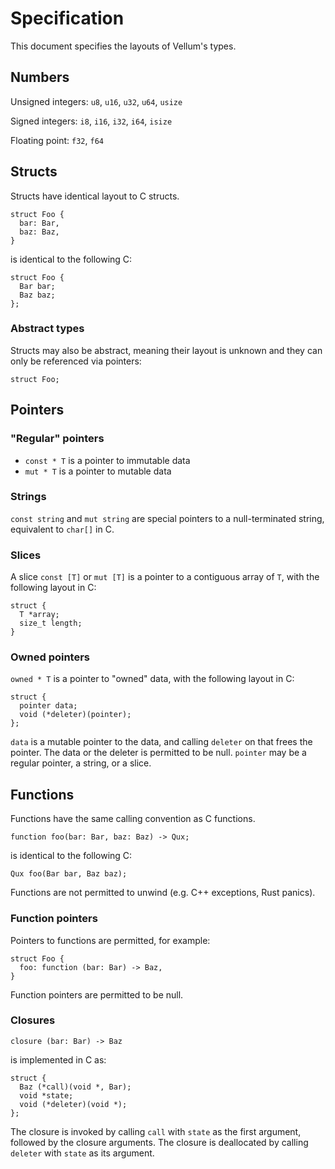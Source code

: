 # Specification

This document specifies the layouts of Vellum's types.

## Numbers
Unsigned integers: `u8`, `u16`, `u32`, `u64`, `usize`

Signed integers: `i8`, `i16`, `i32`, `i64`, `isize`

Floating point: `f32`, `f64`

## Structs
Structs have identical layout to C structs.
```
struct Foo {
  bar: Bar,
  baz: Baz,
}
```

is identical to the following C:

```
struct Foo {
  Bar bar;
  Baz baz;
};
```
### Abstract types

Structs may also be abstract, meaning their layout is unknown and they can only be referenced via pointers:
```
struct Foo;
```

## Pointers
### "Regular" pointers
* `const * T` is a pointer to immutable data
* `mut * T` is a pointer to mutable data
### Strings
`const string` and `mut string` are special pointers to a null-terminated string, equivalent to `char[]` in C.
### Slices
A slice `const [T]` or `mut [T]` is a pointer to a contiguous array of `T`, with the following layout in C:
```
struct {
  T *array;
  size_t length;
}
```
### Owned pointers
`owned * T` is a pointer to "owned" data, with the following layout in C:
```
struct {
  pointer data;
  void (*deleter)(pointer);
};
```
`data` is a mutable pointer to the data, and calling `deleter` on that frees the pointer.  The data or the deleter is permitted to be null.  `pointer` may be a regular pointer, a string, or a slice.

## Functions
Functions have the same calling convention as C functions.
```
function foo(bar: Bar, baz: Baz) -> Qux;
```
is identical to the following C:
```
Qux foo(Bar bar, Baz baz);
```

Functions are not permitted to unwind (e.g. C++ exceptions, Rust panics).

### Function pointers
Pointers to functions are permitted, for example:
```
struct Foo {
  foo: function (bar: Bar) -> Baz,
}
```
Function pointers are permitted to be null.

### Closures
```
closure (bar: Bar) -> Baz
```
is implemented in C as:
```
struct {
  Baz (*call)(void *, Bar);
  void *state;
  void (*deleter)(void *);
};
```
The closure is invoked by calling `call` with `state` as the first argument, followed by the closure arguments.  The closure is deallocated by calling `deleter` with `state` as its argument.
